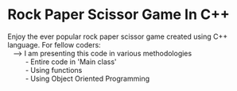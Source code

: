 # Rock Paper Scissor Game In C++

Enjoy the ever popular rock paper scissor game created using C++ language.
For fellow coders: <br>
&ensp;    --> I am presenting this code in various methodologies <br>
&emsp; &emsp;    - Entire code in 'Main class' <br>
&emsp; &emsp;   - Using functions <br>
&emsp; &emsp;   - Using Object Oriented Programming <br>
